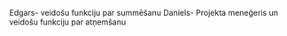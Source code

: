 Edgars- veidošu funkciju par summēšanu
Daniels- Projekta meneģeris un veidošu funkciju par atņemšanu
